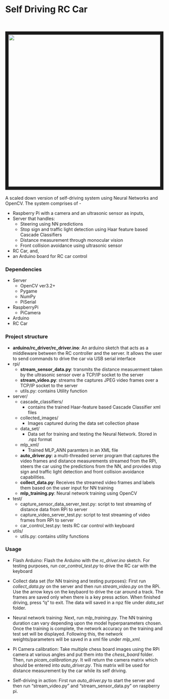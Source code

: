 # Self Driving RC Car
<br/><br/>
<a href="https://youtu.be/8V3rm8NNSXQ" target="_blank">
<img src="http://img.youtube.com/vi/8V3rm8NNSXQ/0.jpg" width="480" border="10" />
</a>
<br/><br/>
A scaled down version of self-driving system using Neural Networks and OpenCV. The system comprises of - 
* Raspberry Pi with a camera and an ultrasonic sensor as inputs,
* Server that handles:
  * Steering using NN predictions
  * Stop sign and traffic light detection using Haar feature based Cascade Classifiers
  * Distance measurement through monocular vision
  * Front collision avoidance using ultrasonic sensor
* RC Car, and, 
* an Arduino board for RC car control

### Dependencies
* Server
  * OpenCV ver3.2+
  * Pygame
  * NumPy
  * PiSerial
* RaspberryPi
  * PiCamera
* Arduino
* RC Car

### Project structure
* __arduino/rc_driver/rc_driver.ino__: An arduino sketch that acts as a middleware between the RC controller and the server. It allows the user to send commands to drive the car via USB serial interface
* rpi/
  * __stream_sensor_data.py__: transmits the distance measuerment taken by the ultrasonic sensor over a TCP/IP socket to the server
  * __stream_video.py__: streams the captures JPEG video frames over a TCP/IP socket to the server
  * utils.py: contains Utility function
* server/
  * cascade_classifiers/
    * contains the trained Haar-feature based Cascade Classifier xml files
  * collected_images/
    * Images captured during the data set collection phase
  * data_set/
    * Data set for training and testing the Neural Network. Stored in .npz format
  * mlp_xml/
    * Trained MLP_ANN paramters in an XML file
  * __auto_driver.py__: a multi-threaded server program that captures the video frames and distance measurements streamed from the RPi, steers the car using the predictions from the NN, and provides stop sign and traffic light detection and front collision avoidance capabilities.
  * __collect_data.py__: Receives the streamed video frames and labels them based on the user input for NN training
  * __mlp_training.py__: Neural network training using OpenCV
* test/
  * capture_sensor_data_server_test.py: script to test streaming of distance data from RPi to server
  * capture_video_server_test.py: script to test streaming of video frames from RPi to server
  * car_control_test.py: tests RC car control with keyboard
* utils/
  * utils.py: contains utility functions

### Usage
* Flash Arduino: Flash the Arduino with the *rc_driver.ino* sketch. For testing purposes, run *car_control_test.py* to drive the RC car with the keyboard

* Collect data set (for NN training and testing purposes): First run *collect_data.py* on the server and then run *stream_video.py* on the RPi. Use the arrow keys on the keybaord to drive the car around a track. The frames are saved only when there is a key press action. When finished driving, press “q” to exit. The data will saved in a npz file under *data_set* folder.

* Neural network training: Next, run *mlp_training.py*. The NN training duration can vary depending upon the model hyperparameters chosen. Once the training is complete, the network accuracy on the training and test set will be displayed. Following this, the network weights/parameters will be saved in a xml file under *mlp_xml*.

* Pi Camera calibration: Take multiple chess board images using the RPi camera at various angles and put them into the *chess_board* folder. Then, run *picam_calibration.py*. It will return the camera matrix which should be entered into *auto_driver.py*. This matrix will be used for distance measurement by the car while its self driving.

* Self-driving in action: First run *auto_driver.py* to start the server and then run “stream_video.py” and “stream_sensor_data.py” on raspberry pi.


